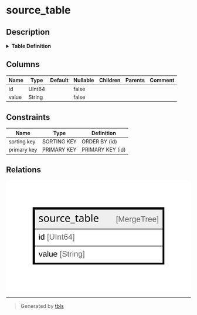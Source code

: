 # source_table

## Description

<details>
<summary><strong>Table Definition</strong></summary>

```sql
CREATE TABLE testdb.source_table (`id` UInt64, `value` String) ENGINE = MergeTree PRIMARY KEY id ORDER BY id SETTINGS index_granularity = 8192
```

</details>

## Columns

| Name | Type | Default | Nullable | Children | Parents | Comment |
| ---- | ---- | ------- | -------- | -------- | ------- | ------- |
| id | UInt64 |  | false |  |  |  |
| value | String |  | false |  |  |  |

## Constraints

| Name | Type | Definition |
| ---- | ---- | ---------- |
| sorting key | SORTING KEY | ORDER BY (id) |
| primary key | PRIMARY KEY | PRIMARY KEY (id) |

## Relations

![er](source_table.svg)

---

> Generated by [tbls](https://github.com/k1LoW/tbls)
